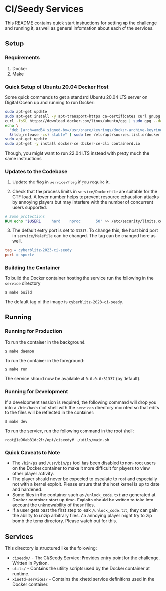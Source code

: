 # CI/Seedy Services

This README contains quick start instructions for setting up the challenge and running it, as well
as general information about each of the services.

## Setup

### Requirements

1. Docker
2. Make

### Quick Setup of Ubuntu 20.04 Docker Host

Some quick commands to get a standard Ubuntu 20.04 LTS server on Digital Ocean up and running to run
Docker:

```bash
sudo apt-get update
sudo apt-get install -y apt-transport-https ca-certificates curl gnupg lsb-release make unzip
curl -fsSL https://download.docker.com/linux/ubuntu/gpg | sudo gpg --dearmor -o /usr/share/keyrings/docker-archive-keyring.gpg
echo \
  "deb [arch=amd64 signed-by=/usr/share/keyrings/docker-archive-keyring.gpg] https://download.docker.com/linux/ubuntu \
  $(lsb_release -cs) stable" | sudo tee /etc/apt/sources.list.d/docker.list > /dev/null
sudo apt-get update
sudo apt-get -y install docker-ce docker-ce-cli containerd.io
```

Though, you might want to run 22.04 LTS instead with pretty much the same instructions.

### Updates to the Codebase

1. Update the flag in `service/flag` if you require it.

2. Check that the process limits in `service/Dockerfile` are suitable for the CTF load. A lower
   number helps to prevent resource exhaustion attacks by annoying players but may interfere with
   the number of concurrent users supported.

```dockerfile
# Some protections
RUN echo "$USER1     hard    nproc       50" >> /etc/security/limits.conf
```

3. The default entry port is set to `31337`. To change this, the host bind port in
`service/Makefile` can be changed. The tag can be changed here as well.

```makefile
tag = cyberblitz-2023-ci-seedy
port = <port>
```

### Building the Container

To build the Docker container hosting the service run the following in the `service` directory:

```shell
$ make build
```

The default tag of the image is `cyberblitz-2023-ci-seedy`.

## Running

### Running for Production

To run the container in the background.

```shell
$ make daemon
```

To run the container in the foreground:

```shell
$ make run
```

The service should now be available at `0.0.0.0:31337` (by default).

### Running for Development

If a development session is required, the following command will drop you into a `/bin/bash` root
shell with the `services` directory mounted so that edits to the files will be reflected in the
container:

```shell
$ make dev
```

To run the service, run the following command in the root shell:

```shell
root@1e96ab81dc2f:/opt/ciseedy# ./utils/main.sh
```

### Quick Caveats to Note

* The `/bin/ps` and `/usr/bin/ps` tool has been disabled to non-root users on the Docker container
    to make it more difficult for players to view other player activity.
* The player should never be expected to escalate to root and especially not with a kernel exploit.
    Please ensure that the host kernel is up to date and hardened.
* Some files in the container such as `/unlock_code.txt` are generated at Docker container start up
    time. Exploits should be written to take into account the unknowability of these files.
* If a user gets past the first step to leak `/unlock_code.txt`, they can gain the ability to unzip
    arbitrary files. An annoying player might try to zip bomb the temp directory. Please watch out
    for this.

## Services

This directory is structured like the following:

* `ciseedy/` - The CI/Seedy Service: Provides entry point for the challenge. Written in Python.
* `utils/` - Contains the utility scripts used by the Docker container at runtime.
* `xinetd-services/` - Contains the xinetd service definitions used in the Docker container.
